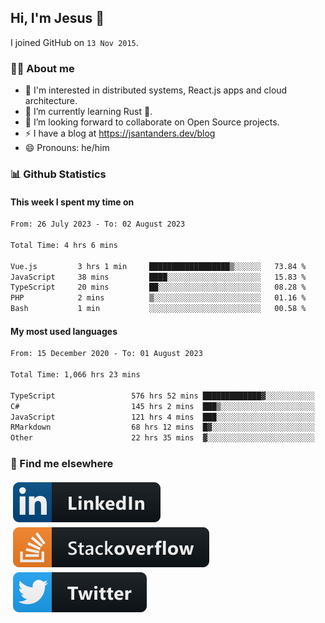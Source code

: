 ## Hi, I'm Jesus 👋

I joined GitHub on `13 Nov 2015`.

<!-- Talking about you -->

### 👨‍💻 About me

- 👦 I'm interested in distributed systems, React.js apps and cloud architecture.
- 🌱 I’m currently learning Rust 🦀.
- 👯 I’m looking forward to collaborate on Open Source projects.
- ⚡️ I have a blog at <https://jsantanders.dev/blog>
- 😄 Pronouns: he/him

### 📊 Github Statistics

#### This week I spent my time on

<!--START_SECTION:weekly-->

```txt
From: 26 July 2023 - To: 02 August 2023

Total Time: 4 hrs 6 mins

Vue.js         3 hrs 1 min     ██████████████████▒░░░░░░   73.84 %
JavaScript     38 mins         ████░░░░░░░░░░░░░░░░░░░░░   15.83 %
TypeScript     20 mins         ██░░░░░░░░░░░░░░░░░░░░░░░   08.28 %
PHP            2 mins          ▒░░░░░░░░░░░░░░░░░░░░░░░░   01.16 %
Bash           1 min           ░░░░░░░░░░░░░░░░░░░░░░░░░   00.58 %
```

<!--END_SECTION:weekly-->

#### My most used languages

<!--START_SECTION:alltime-->

```txt
From: 15 December 2020 - To: 01 August 2023

Total Time: 1,066 hrs 23 mins

TypeScript                 576 hrs 52 mins █████████████▓░░░░░░░░░░░   54.10 %
C#                         145 hrs 2 mins  ███▒░░░░░░░░░░░░░░░░░░░░░   13.60 %
JavaScript                 121 hrs 4 mins  ███░░░░░░░░░░░░░░░░░░░░░░   11.35 %
RMarkdown                  68 hrs 12 mins  █▓░░░░░░░░░░░░░░░░░░░░░░░   06.40 %
Other                      22 hrs 35 mins  ▓░░░░░░░░░░░░░░░░░░░░░░░░   02.12 %
```

<!--END_SECTION:alltime-->

### 📢 Find me elsewhere

<p>
  <a target="_blank" href="https://linkedin.com/in/jsantanders">
    <img src="https://github.com/jsantanders/jsantanders/blob/master/img/linkedin.svg" alt="LinkedIn" style="vertical-align:top; margin:4px">
  </a>
  
  <a target="_blank" href="https://stackoverflow.com/users/7318331/jesus-santander">
    <img src="https://github.com/jsantanders/jsantanders/blob/master/img/stackoverflow.svg" alt="StackOverflow" style="vertical-align:top; margin:4px">
  </a>
  
  <a target="_blank" href="http://twitter.com/jsantanders">
    <img src="https://github.com/jsantanders/jsantanders/blob/master/img/twitter.svg" alt="Twitter" style="vertical-align:top; margin:4px">
  </a>
</p>
